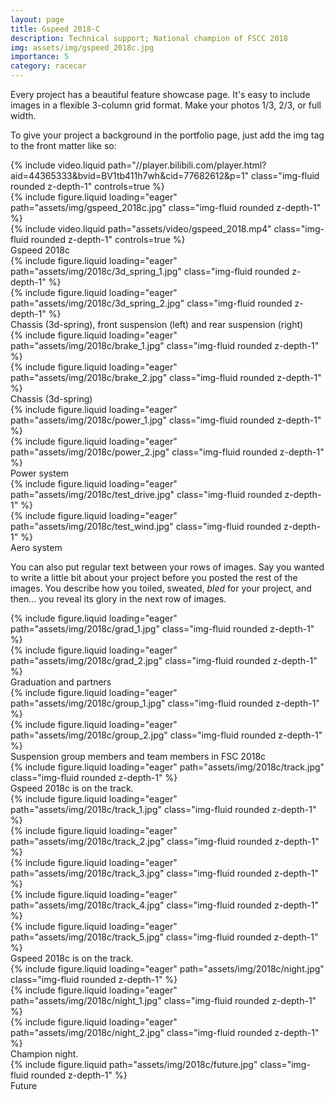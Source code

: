 ```yaml
---
layout: page
title: Gspeed 2018-C
description: Technical support; National champion of FSCC 2018
img: assets/img/gspeed_2018c.jpg
importance: 5
category: racecar
---
```


Every project has a beautiful feature showcase page.
It's easy to include images in a flexible 3-column grid format.
Make your photos 1/3, 2/3, or full width.

To give your project a background in the portfolio page, just add the img tag to the front matter like so:

<div class="row">
    <div class="col-sm-12 mt-3 mt-md-0">
        {% include video.liquid path="//player.bilibili.com/player.html?aid=44365333&bvid=BV1tb411h7wh&cid=77682612&p=1" class="img-fluid rounded z-depth-1" controls=true %}
    </div>
</div>

<div class="row">
    <div class="col-sm mt-3 mt-md-0">
        {% include figure.liquid loading="eager" path="assets/img/gspeed_2018c.jpg" class="img-fluid rounded z-depth-1" %}
    </div>
    <div class="col-sm mt-3 mt-md-0">
        {% include video.liquid path="assets/video/gspeed_2018.mp4" class="img-fluid rounded z-depth-1" controls=true %}
    </div>
</div>
<div class="caption">
    Gspeed 2018c
</div>


<div class="row">
    <div class="col-sm mt-3 mt-md-0">
        {% include figure.liquid loading="eager" path="assets/img/2018c/3d_spring_1.jpg" class="img-fluid rounded z-depth-1" %}
    </div>
    <div class="col-sm mt-3 mt-md-0">
        {% include figure.liquid loading="eager" path="assets/img/2018c/3d_spring_2.jpg" class="img-fluid rounded z-depth-1" %}
    </div>
</div>
<div class="caption">
    Chassis (3d-spring), front suspension (left) and rear suspension (right)
</div>


<div class="row">
    <div class="col-sm mt-3 mt-md-0">
        {% include figure.liquid loading="eager" path="assets/img/2018c/brake_1.jpg" class="img-fluid rounded z-depth-1" %}
    </div>
    <div class="col-sm mt-3 mt-md-0">
        {% include figure.liquid loading="eager" path="assets/img/2018c/brake_2.jpg" class="img-fluid rounded z-depth-1" %}
    </div>
</div>
<div class="caption">
    Chassis (3d-spring)
</div>


<div class="row">
    <div class="col-sm mt-3 mt-md-0">
        {% include figure.liquid loading="eager" path="assets/img/2018c/power_1.jpg" class="img-fluid rounded z-depth-1" %}
    </div>
    <div class="col-sm mt-3 mt-md-0">
        {% include figure.liquid loading="eager" path="assets/img/2018c/power_2.jpg" class="img-fluid rounded z-depth-1" %}
    </div>
</div>
<div class="caption">
    Power system
</div>


<div class="row">
    <div class="col-sm mt-3 mt-md-0">
        {% include figure.liquid loading="eager" path="assets/img/2018c/test_drive.jpg" class="img-fluid rounded z-depth-1" %}
    </div>
    <div class="col-sm mt-3 mt-md-0">
        {% include figure.liquid loading="eager" path="assets/img/2018c/test_wind.jpg" class="img-fluid rounded z-depth-1" %}
    </div>
</div>
<div class="caption">
    Aero system
</div>


You can also put regular text between your rows of images.
Say you wanted to write a little bit about your project before you posted the rest of the images.
You describe how you toiled, sweated, _bled_ for your project, and then... you reveal its glory in the next row of images.


<div class="row">
    <div class="col-sm mt-3 mt-md-0">
        {% include figure.liquid loading="eager" path="assets/img/2018c/grad_1.jpg" class="img-fluid rounded z-depth-1" %}
    </div>
    <div class="col-sm mt-3 mt-md-0">
        {% include figure.liquid loading="eager" path="assets/img/2018c/grad_2.jpg" class="img-fluid rounded z-depth-1" %}
    </div>
</div>
<div class="caption">
    Graduation and partners
</div>


<div class="row">
    <div class="col-sm mt-3 mt-md-0">
        {% include figure.liquid loading="eager" path="assets/img/2018c/group_1.jpg" class="img-fluid rounded z-depth-1" %}
    </div>
    <div class="col-sm mt-3 mt-md-0">
        {% include figure.liquid loading="eager" path="assets/img/2018c/group_2.jpg" class="img-fluid rounded z-depth-1" %}
    </div>
</div>
<div class="caption">
    Suspension group members and team members in FSC 2018c
</div>


<div class="row">
    <div class="col-sm mt-3 mt-md-0">
        {% include figure.liquid loading="eager" path="assets/img/2018c/track.jpg" class="img-fluid rounded z-depth-1" %}
    </div>
</div>
<div class="caption">
    Gspeed 2018c is on the track.
</div>

<div class="row">
    <div class="col-sm mt-3 mt-md-0">
        {% include figure.liquid loading="eager" path="assets/img/2018c/track_1.jpg" class="img-fluid rounded z-depth-1" %}
    </div>
    <div class="col-sm mt-3 mt-md-0">
        {% include figure.liquid loading="eager" path="assets/img/2018c/track_2.jpg" class="img-fluid rounded z-depth-1" %}
    </div>
</div>
<div class="row">
    <div class="col-sm mt-3 mt-md-0">
        {% include figure.liquid loading="eager" path="assets/img/2018c/track_3.jpg" class="img-fluid rounded z-depth-1" %}
    </div>
    <div class="col-sm mt-3 mt-md-0">
        {% include figure.liquid loading="eager" path="assets/img/2018c/track_4.jpg" class="img-fluid rounded z-depth-1" %}
    </div>
    <div class="col-sm mt-3 mt-md-0">
        {% include figure.liquid loading="eager" path="assets/img/2018c/track_5.jpg" class="img-fluid rounded z-depth-1" %}
    </div>
</div>
<div class="caption">
    Gspeed 2018c is on the track.
</div>


<div class="row">
    <div class="col-sm mt-3 mt-md-0">
        {% include figure.liquid loading="eager" path="assets/img/2018c/night.jpg" class="img-fluid rounded z-depth-1" %}
    </div>
</div>
<div class="row">
    <div class="col-sm mt-3 mt-md-0">
        {% include figure.liquid loading="eager" path="assets/img/2018c/night_1.jpg" class="img-fluid rounded z-depth-1" %}
    </div>
    <div class="col-sm mt-3 mt-md-0">
        {% include figure.liquid loading="eager" path="assets/img/2018c/night_2.jpg" class="img-fluid rounded z-depth-1" %}
    </div>
</div>
<div class="caption">
    Champion night.
</div>


<div class="row">
    <div class="col-sm mt-3 mt-md-0">
        {% include figure.liquid path="assets/img/2018c/future.jpg" class="img-fluid rounded z-depth-1" %}
    </div>
</div>
<div class="caption">
    Future
</div>